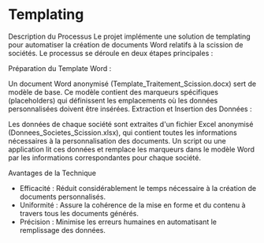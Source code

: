 # Templating
Description du Processus
Le projet implémente une solution de templating pour automatiser la création de documents Word relatifs à la scission de sociétés. Le processus se déroule en deux étapes principales :

Préparation du Template Word :

Un document Word anonymisé (Template_Traitement_Scission.docx) sert de modèle de base. Ce modèle contient des marqueurs spécifiques (placeholders) qui définissent les emplacements où les données personnalisées doivent être insérées.
Extraction et Insertion des Données :

Les données de chaque société sont extraites d'un fichier Excel anonymisé (Donnees_Societes_Scission.xlsx), qui contient toutes les informations nécessaires à la personnalisation des documents.
Un script ou une application lit ces données et remplace les marqueurs dans le modèle Word par les informations correspondantes pour chaque société.

Avantages de la Technique
- Efficacité : Réduit considérablement le temps nécessaire à la création de documents personnalisés.
- Uniformité : Assure la cohérence de la mise en forme et du contenu à travers tous les documents générés.
- Précision : Minimise les erreurs humaines en automatisant le remplissage des données.
